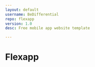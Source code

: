 ```yaml
---
layout: default
username: BeDifferential
repo: flexapp
version: 1.0
desc: Free mobile app website template

---
```


# Flexapp
